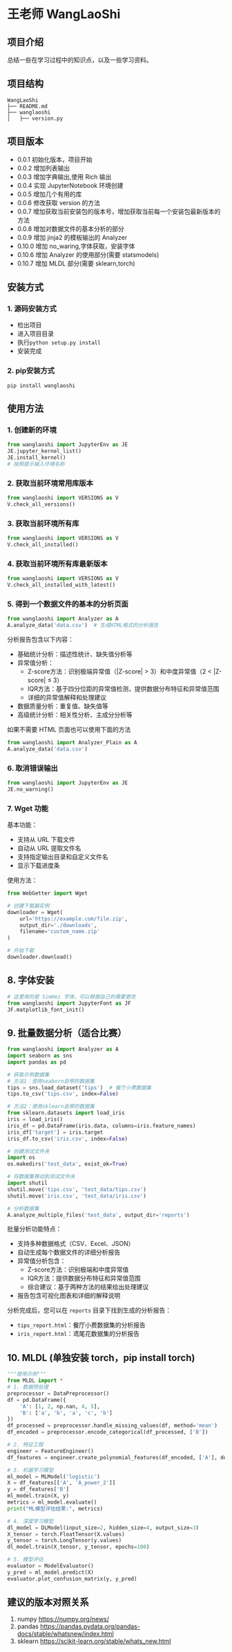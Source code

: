 # 王老师 WangLaoShi

## 项目介绍

总结一些在学习过程中的知识点，以及一些学习资料。

## 项目结构

```
WangLaoShi
├── README.md
├── wanglaoshi
│   ├── version.py
```

## 项目版本

- 0.0.1 初始化版本，项目开始
- 0.0.2 增加列表输出
- 0.0.3 增加字典输出,使用 Rich 输出
- 0.0.4 实现 JupyterNotebook 环境创建
- 0.0.5 增加几个有用的库
- 0.0.6 修改获取 version 的方法
- 0.0.7 增加获取当前安装包的版本号，增加获取当前每一个安装包最新版本的方法
- 0.0.8 增加对数据文件的基本分析的部分
- 0.0.9 增加 jinja2 的模板输出的 Analyzer
- 0.10.0 增加 no_waring,字体获取，安装字体
- 0.10.6 增加 Analyzer 的使用部分(需要 statsmodels)
- 0.10.7 增加 MLDL 部分(需要 sklearn,torch)

## 安装方式

### 1. 源码安装方式

* 检出项目
* 进入项目目录
* 执行`python setup.py install`
* 安装完成

### 2. pip安装方式

```shell
pip install wanglaoshi
```

## 使用方法

### 1. 创建新的环境
    
```python
from wanglaoshi import JupyterEnv as JE
JE.jupyter_kernel_list()
JE.install_kernel()
# 按照提示输入环境名称
```
### 2. 获取当前环境常用库版本
    
```python
from wanglaoshi import VERSIONS as V
V.check_all_versions()
```
### 3. 获取当前环境所有库

```python
from wanglaoshi import VERSIONS as V
V.check_all_installed()
```
### 4. 获取当前环境所有库最新版本

```python
from wanglaoshi import VERSIONS as V
V.check_all_installed_with_latest()
```

### 5. 得到一个数据文件的基本的分析页面

```python
from wanglaoshi import Analyzer as A
A.analyze_data('data.csv')  # 生成HTML格式的分析报告
```

分析报告包含以下内容：
- 基础统计分析：描述性统计、缺失值分析等
- 异常值分析：
  - Z-score方法：识别极端异常值（|Z-score| > 3）和中度异常值（2 < |Z-score| ≤ 3）
  - IQR方法：基于四分位距的异常值检测，提供数据分布特征和异常值范围
  - 详细的异常值解释和处理建议
- 数据质量分析：重复值、缺失值等
- 高级统计分析：相关性分析、主成分分析等

如果不需要 HTML 页面也可以使用下面的方法

```python
from wanglaoshi import Analyzer_Plain as A
A.analyze_data('data.csv')
```

### 6. 取消错误输出

```python
from wanglaoshi import JupyterEnv as JE
JE.no_warning()
```

### 7. Wget 功能

基本功能：
 - 支持从 URL 下载文件
 - 自动从 URL 提取文件名
 - 支持指定输出目录和自定义文件名
 - 显示下载进度条

使用方法：

```python
from WebGetter import Wget

# 创建下载器实例
downloader = Wget(
    url='https://example.com/file.zip',
    output_dir='./downloads',
    filename='custom_name.zip'
)

# 开始下载
downloader.download()
```

## 8. 字体安装

```python
# 这里用的是 SimHei 字体，可以根据自己的需要更改
from wanglaoshi import JupyterFont as JF
JF.matplotlib_font_init()
```

## 9. 批量数据分析（适合比赛）

```python
from wanglaoshi import Analyzer as A
import seaborn as sns
import pandas as pd

# 获取示例数据集
# 方法1：使用seaborn自带的数据集
tips = sns.load_dataset('tips')  # 餐厅小费数据集
tips.to_csv('tips.csv', index=False)

# 方法2：使用sklearn自带的数据集
from sklearn.datasets import load_iris
iris = load_iris()
iris_df = pd.DataFrame(iris.data, columns=iris.feature_names)
iris_df['target'] = iris.target
iris_df.to_csv('iris.csv', index=False)

# 创建测试文件夹
import os
os.makedirs('test_data', exist_ok=True)

# 将数据集移动到测试文件夹
import shutil
shutil.move('tips.csv', 'test_data/tips.csv')
shutil.move('iris.csv', 'test_data/iris.csv')

# 分析数据集
A.analyze_multiple_files('test_data', output_dir='reports')
```

批量分析功能特点：
- 支持多种数据格式（CSV、Excel、JSON）
- 自动生成每个数据文件的详细分析报告
- 异常值分析包含：
  - Z-score方法：识别极端和中度异常值
  - IQR方法：提供数据分布特征和异常值范围
  - 综合建议：基于两种方法的结果给出处理建议
- 报告包含可视化图表和详细的解释说明

分析完成后，您可以在 `reports` 目录下找到生成的分析报告：
- `tips_report.html`：餐厅小费数据集的分析报告
- `iris_report.html`：鸢尾花数据集的分析报告

## 10. MLDL (单独安装 torch，pip install torch)

```python
"""使用示例"""
from MLDL import *
# 1. 数据预处理
preprocessor = DataPreprocessor()
df = pd.DataFrame({
    'A': [1, 2, np.nan, 4, 5],
    'B': ['a', 'b', 'a', 'c', 'b']
})
df_processed = preprocessor.handle_missing_values(df, method='mean')
df_encoded = preprocessor.encode_categorical(df_processed, ['B'])

# 2. 特征工程
engineer = FeatureEngineer()
df_features = engineer.create_polynomial_features(df_encoded, ['A'], degree=2)

# 3. 机器学习模型
ml_model = MLModel('logistic')
X = df_features[['A', 'A_power_2']]
y = df_features['B']
ml_model.train(X, y)
metrics = ml_model.evaluate()
print("ML模型评估结果:", metrics)

# 4. 深度学习模型
dl_model = DLModel(input_size=2, hidden_size=4, output_size=3)
X_tensor = torch.FloatTensor(X.values)
y_tensor = torch.LongTensor(y.values)
dl_model.train(X_tensor, y_tensor, epochs=100)

# 5. 模型评估
evaluator = ModelEvaluator()
y_pred = ml_model.predict(X)
evaluator.plot_confusion_matrix(y, y_pred)
```


## 建议的版本对照关系

1. numpy https://numpy.org/news/
2. pandas https://pandas.pydata.org/pandas-docs/stable/whatsnew/index.html
3. sklearn https://scikit-learn.org/stable/whats_new.html